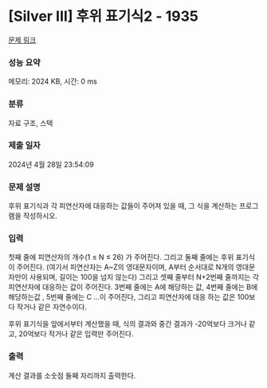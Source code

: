 # [Silver III] 후위 표기식2 - 1935 

[문제 링크](https://www.acmicpc.net/problem/1935) 

### 성능 요약

메모리: 2024 KB, 시간: 0 ms

### 분류

자료 구조, 스택

### 제출 일자

2024년 4월 28일 23:54:09

### 문제 설명

<p>후위 표기식과 각 피연산자에 대응하는 값들이 주어져 있을 때, 그 식을 계산하는 프로그램을 작성하시오.</p>

### 입력 

 <p>첫째 줄에 피연산자의 개수(1 ≤ N ≤ 26) 가 주어진다. 그리고 둘째 줄에는 후위 표기식이 주어진다. (여기서 피연산자는 A~Z의 영대문자이며, A부터 순서대로 N개의 영대문자만이 사용되며, 길이는 100을 넘지 않는다) 그리고 셋째 줄부터 N+2번째 줄까지는 각 피연산자에 대응하는 값이 주어진다. 3번째 줄에는 A에 해당하는 값, 4번째 줄에는 B에 해당하는값 , 5번째 줄에는 C ...이 주어진다, 그리고 피연산자에 대응 하는 값은 100보다 작거나 같은 자연수이다.</p>

<p>후위 표기식을 앞에서부터 계산했을 때, 식의 결과와 중간 결과가 -20억보다 크거나 같고, 20억보다 작거나 같은 입력만 주어진다.</p>

### 출력 

 <p>계산 결과를 소숫점 둘째 자리까지 출력한다.</p>

